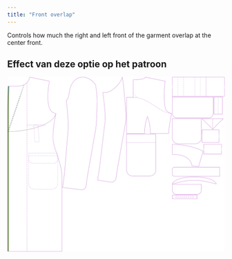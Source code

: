 ```yaml
---
title: "Front overlap"
---
```


Controls how much the right and left front of the garment overlap at the center front.

## Effect van deze optie op het patroon

![This image shows the effect of this option by superimposing several variants that have a different value for this option](carlton_frontoverlap_sample.svg "Effect of this option on the pattern")
